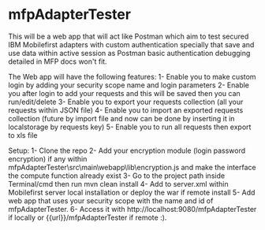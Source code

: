# mfpAdapterTester
This will be a web app that will act like Postman which aim to test secured IBM Mobilefirst adapters with custom authentication specially that save and use data within active session as Postman basic authentication debugging detailed in MFP docs won't fit.

The Web app will have the following features:
1- Enable you to make custom login by adding your security scope name and login parameters
2- Enable you after login to add your requests and this will be saved then you can run/edit/delete
3- Enable you to export your requests collection (all your requests within JSON file)
4- Enable you to import an exported requests collection (future by import file and now can be done by inserting it in localstorage by requests key)
5- Enable you to run all requests then export to xls file

Setup:
1- Clone the repo
2- Add your encryption module (login password encryption) if any within mfpAdapterTester\src\main\webapp\lib\encryption.js and make the interface the compute function already exist
3- Go to the project path inside Terminal/cmd then run mvn clean install
4- Add <application name="mfpAdapterTester" location="{{Path}}\mfpAdapterTester\target\mfpAdapterTester.war" type="war"></application> to server.xml within Mobilefirst server local installation or deploy the war if remote install
5- Add web app that uses your security scope with the name and id of mfpAdapterTester.
6- Access it with http://localhost:9080/mfpAdapterTester if locally or {{url}}/mfpAdapterTester if remote :).
